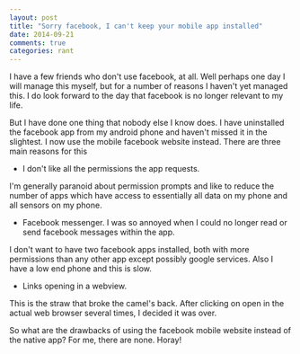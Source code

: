 ```yaml
---
layout: post
title: "Sorry facebook, I can't keep your mobile app installed"
date: 2014-09-21
comments: true
categories: rant
---
```


I have a few friends who don't use facebook, at all. Well perhaps one day I will manage this myself, but for
a number of reasons I haven't yet managed this. I do look forward to the day that facebook is no longer relevant
to my life.

But I have done one thing that nobody else I know does. I have uninstalled the facebook app from my android phone
and haven't missed it in the slightest. I now use the mobile facebook website instead.
There are three main reasons for this

- I don't like all the permissions the app requests.

I'm generally paranoid about permission prompts and like to reduce the number of apps which have access to essentially
all data on my phone and all sensors on my phone.

- Facebook messenger. I was so annoyed when I could no longer read or send facebook messages within the app.

I don't want to have two facebook apps installed, both with more permissions than any other app except possibly google services. Also
I have a low end phone and this is slow.

- Links opening in a webview.

This is the straw that broke the camel's back. After clicking on open in the actual web browser several times,
I decided it was over.


So what are the drawbacks of using the facebook mobile website instead of the native app? For me, there are none. Horay!
